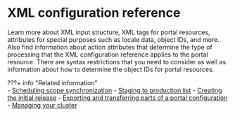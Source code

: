 # XML configuration reference

Learn more about XML input structure, XML tags for portal resources, attributes for special purposes such as locale data, object IDs, and more. Also find information about action attributes that determine the type of processing that the XML configuration reference applies to the portal resource. There are syntax restrictions that you need to consider as well as information about how to determine the object IDs for portal resources.

???+ info "Related information"  
    -   [Scheduling scope synchronization](../../../../../manage_content/wcm_authoring/authoring_portlet/content_management_artifacts/tagrate_managing/syn_scope/wcm_tagrate_syncscope_sched.md)
    -   [Staging to production list](../../../../../deploy_dx/manage/staging_to_production/overview_of_staging_to_prod/dep_stage_check.md)
    -   [Creating the initial release](../../../../../deploy_dx/manage/staging_to_production/creating_deploying_initial_release/dep_cir.md)
    -   [Exporting and transferring parts of a portal configuration](../../../portal_admin_tools/xml_config_interface/working_xml_config_interface/using_xml_config_cmd_line/transfer_portal_cfg_using_xml_config_int/adxmltsk_xfer_partl_cfg.md)
    -   [Managing your cluster](../../../../../deploy_dx/manage/config_cluster/managing_cluster/index.md)

